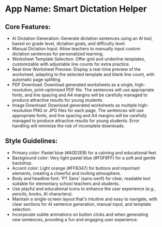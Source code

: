 # **App Name**: Smart Dictation Helper

## Core Features:

- AI Dictation Generation: Generate dictation sentences using an AI tool, based on grade level, dictation goals, and difficulty level.
- Manual Dictation Input: Allow teachers to manually input custom dictation sentences for personalized learning.
- Worksheet Template Selection: Offer grid and underline templates, customizable with adjustable line counts for extra practice.
- Real-time Worksheet Preview: Display a real-time preview of the worksheet, adapting to the selected template and blank line count, with automatic page splitting.
- PDF Download: Download generated worksheets as a single, high-resolution, print-optimized PDF file. The sentences will use appropriate fonts, and line spacing and A4 margins will be carefully managed to produce attractive results for young students.
- Image Download: Download generated worksheets as multiple high-resolution PNG or JPG files for each page. The sentences will use appropriate fonts, and line spacing and A4 margins will be carefully managed to produce attractive results for young students. Error handling will minimize the risk of incomplete downloads.

## Style Guidelines:

- Primary color: Pastel blue (#A0D2EB) for a calming and educational feel.
- Background color: Very light pastel blue (#F0F8FF) for a soft and gentle backdrop.
- Accent color: Light orange (#FFB347) for buttons and important elements, creating a cheerful and inviting atmosphere.
- Body and headline font: 'PT Sans' (sans-serif) for clear, readable text suitable for elementary school teachers and students.
- Use playful and educational icons to enhance the user experience (e.g., pencils, books, AI characters).
- Maintain a single-screen layout that's intuitive and easy to navigate, with clear sections for AI sentence generation, manual input, and template selection.
- Incorporate subtle animations on button clicks and when generating new sentences, providing a fun and engaging user experience.